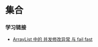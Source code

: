 #  集合



### 学习链接

- [ArrayList 中的 并发修改异常 与 fail fast](https://www.cnblogs.com/skywang12345/p/3308762.html) 

